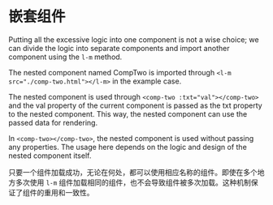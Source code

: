 <template is="exm-article">
<a href="../../publics/examples/nested-component/demo.html" preview></a>
<a href="../../publics/examples/nested-component/comp-one.html" main></a>
<a href="../../publics/examples/nested-component/comp-two.html"></a>
</template>

# 嵌套组件

Putting all the excessive logic into one component is not a wise choice; we can divide the logic into separate components and import another component using the `l-m` method.

The nested component named CompTwo is imported through `<l-m src="./comp-two.html"></l-m>` in the example case.

The nested component is used through `<comp-two :txt="val"></comp-two>` and the val property of the current component is passed as the txt property to the nested component. This way, the nested component can use the passed data for rendering.

In `<comp-two></comp-two>`, the nested component is used without passing any properties. The usage here depends on the logic and design of the nested component itself.

只要一个组件加载成功，无论在何处，都可以使用相应名称的组件。即使在多个地方多次使用 `l-m` 组件加载相同的组件，也不会导致组件被多次加载。这种机制保证了组件的重用和一致性。

